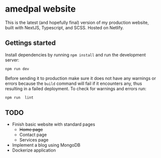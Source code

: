 # amedpal website

This is the latest (and hopefully final) version of my production website, built with NextJS, Typescript, and SCSS. Hosted on Netlify.

## Gettings started

Install dependencies by running `npm install` and run the development server:

```bash
npm run dev
```

Before sending it to production make sure it does not have any warnings or errors because the `build` command will fail if it encounters any, thus resulting in a failed deployment. To check for warnings and errors run:

```bash
npm run  lint
```

## TODO

- Finish basic website with standard pages
  - ~~Home page~~
  - Contact page
  - Services page
- Implement a blog using MongoDB
- Dockerize application

